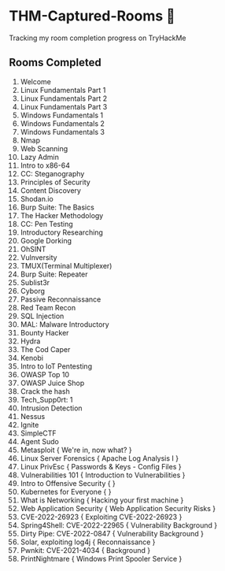 # THM-Captured-Rooms 🚩
Tracking my room completion progress on TryHackMe 


## Rooms Completed 

1. Welcome
2. Linux Fundamentals Part 1 
3. Linux Fundamentals Part 2
4. Linux Fundamentals Part 3
5. Windows Fundamentals 1
6. Windows Fundamentals 2
7. Windows Fundamentals 3
8. Nmap
9. Web Scanning
10. Lazy Admin
11. Intro to x86-64
12. CC: Steganography
13. Principles of Security
14. Content Discovery
15. Shodan.io
16. Burp Suite: The Basics
17. The Hacker Methodology
18. CC: Pen Testing
19. Introductory Researching
20. Google Dorking
21. OhSINT
22. Vulnversity
23. TMUX(Terminal Multiplexer)
24. Burp Suite: Repeater
25. Sublist3r
26. Cyborg
27. Passive Reconnaissance
28. Red Team Recon
29. SQL Injection
30. MAL: Malware Introductory
31. Bounty Hacker
32. Hydra
33. The Cod Caper
34. Kenobi
35. Intro to IoT Pentesting
36. OWASP Top 10
37. OWASP Juice Shop
38. Crack the hash
39. Tech_Supp0rt: 1
40. Intrusion Detection
41. Nessus
42. Ignite 
43. SimpleCTF
44. Agent Sudo
45. Metasploit { We're in, now what? }
46. Linux Server Forensics { Apache Log Analysis I }
47. Linux PrivEsc { Passwords & Keys - Config Files }
48. Vulnerabilities 101 { Introduction to Vulnerabilities }
49. Intro to Offensive Security { }
50. Kubernetes for Everyone { }
51. What is Networking { Hacking your first machine }
52. Web Application Security { Web Application Security Risks }
53. CVE-2022-26923 { Exploiting CVE-2022-26923 }
54. Spring4Shell: CVE-2022-22965 { Vulnerability Background }
55. Dirty Pipe: CVE-2022-0847 { Vulnerability Background }
56. Solar, exploiting log4j { Reconnaissance }
57. Pwnkit: CVE-2021-4034 { Background }
58. PrintNightmare { Windows Print Spooler Service }


